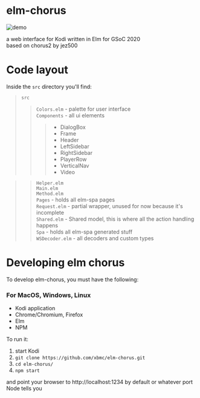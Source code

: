 # elm-chorus

![demo](https://github.com/ionif/elm-chorus/blob/master/demo.gif)

a web interface for Kodi written in Elm for GSoC 2020\
based on chorus2 by jez500

# Code layout

Inside the `src` directory you'll find:

> `src`
>
> > `Colors.elm` - palette for user interface \
> > `Components` - all ui elements
> >
> > > - DialogBox
> > > - Frame
> > > - Header
> > > - LeftSidebar
> > > - RightSidebar
> > > - PlayerRow
> > > - VerticalNav
> > > - Video

> > `Helper.elm` \
> > `Main.elm` \
> > `Method.elm` \
> > `Pages` - holds all elm-spa pages \
> > `Request.elm` - partial wrapper, unused for now because it's incomplete \
> > `Shared.elm` - Shared model, this is where all the action handling happens \
> > `Spa` - holds all elm-spa generated stuff \
> > `WSDecoder.elm` - all decoders and custom types

# Developing elm chorus

To develop elm-chorus, you must have the following:

### For MacOS, Windows, Linux

- Kodi application
- Chrome/Chromium, Firefox
- Elm
- NPM

To run it:

1. start Kodi
2. `git clone https://github.com/xbmc/elm-chorus.git`
3. `cd elm-chorus/`
4. `npm start`

and point your browser to http://localhost:1234 by default or whatever port Node tells you
